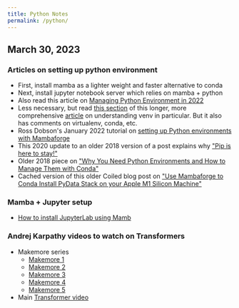 ```yaml
---
title: Python Notes
permalink: /python/
---
```


## March 30, 2023
### Articles on setting up python environment
* First, install mamba as a lighter weight and faster alternative to conda
* Next, install jupyter notebook server which relies on mamba + python
* Also read this article on [Managing Python Environment in 2022](https://aseifert.com/p/python-environments/)
* Less necessary, but read [this section](https://realpython.com/python-virtual-environments-a-primer/#what-other-popular-options-exist-aside-from-venv) of this longer, more comprehensive [article](https://realpython.com/python-virtual-environments-a-primer/) on understanding venv in particular. But it also has comments on virtualenv, conda, etc.
* Ross Dobson's January 2022 tutorial on [setting up Python environments with Mambaforge](https://ross-dobson.github.io/posts/2021/01/setting-up-python-virtual-environments-with-mambaforge/)
* This 2020 update to an older 2018 version of a post explains why ["Pip is here to stay!"](https://chriswarrick.com/blog/2018/07/17/pipenv-promises-a-lot-delivers-very-little/#pip-is-here-to-stay)
* Older 2018 piece on ["Why You Need Python Environments and How to Manage Them with Conda"](https://www.freecodecamp.org/news/why-you-need-python-environments-and-how-to-manage-them-with-conda-85f155f4353c/)
* Cached version of this older Coiled blog post on ["Use Mambaforge to Conda Install PyData Stack on your Apple M1 Silicon Machine"](https://webcache.googleusercontent.com/search?q=cache:AmxeEUnBp84J:https://www.coiled.io/blog/apple-arm64-mambaforge&cd=6&hl=en&ct=clnk&gl=us&client=safari)

### Mamba + Jupyter setup
* [How to install JupyterLab using Mamb](https://www.youtube.com/watch?v=Qq8gPwRpbp0)

### Andrej Karpathy videos to watch on Transformers
* Makemore series
	* [Makemore 1](https://www.youtube.com/watch?v=PaCmpygFfXo&t=198s)
	* [Makemore 2](https://www.youtube.com/watch?v=TCH_1BHY58I)
	* [Makemore 3](https://www.youtube.com/watch?v=P6sfmUTpUmc)
	* [Makemore 4](https://www.youtube.com/watch?v=q8SA3rM6ckI)
	* [Makemore 5](https://www.youtube.com/watch?v=t3YJ5hKiMQ0)
* Main [Transformer video](https://www.youtube.com/watch?v=kCc8FmEb1nY&t=13s)
